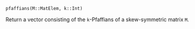 ```
pfaffians(M::MatElem, k::Int)
```

Return a vector consisting of the `k`-Pfaffians of a skew-symmetric matrix `M`.
